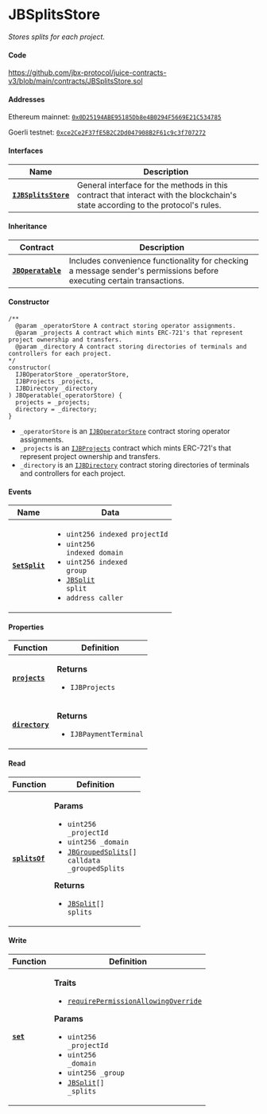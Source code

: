 # JBSplitsStore

_Stores splits for each project._


#### Code

https://github.com/jbx-protocol/juice-contracts-v3/blob/main/contracts/JBSplitsStore.sol

#### Addresses

Ethereum mainnet: [`0x0D25194ABE95185Db8e4B0294F5669E21C534785`](https://etherscan.io/address/0x0D25194ABE95185Db8e4B0294F5669E21C534785)

Goerli testnet: [`0xce2Ce2F37fE5B2C2Dd047908B2F61c9c3f707272`](https://goerli.etherscan.io/address/0xce2Ce2F37fE5B2C2Dd047908B2F61c9c3f707272)

#### Interfaces

| Name                                                 | Description                                                                                                                              |
| ---------------------------------------------------- | ---------------------------------------------------------------------------------------------------------------------------------------- |
| [**`IJBSplitsStore`**](/v4/deprecated/v3/api/interfaces/ijbsplitsstore.md) |General interface for the methods in this contract that interact with the blockchain's state according to the protocol's rules. |

#### Inheritance

| Contract                                                                     | Description                                                                                                           |
| ---------------------------------------------------------------------------- | --------------------------------------------------------------------------------------------------------------------- |
| [**`JBOperatable`**](/v4/deprecated/v3/api/contracts/or-abstract/jboperatable/)                           | Includes convenience functionality for checking a message sender's permissions before executing certain transactions. |

#### Constructor

```
/**
  @param _operatorStore A contract storing operator assignments.
  @param _projects A contract which mints ERC-721's that represent project ownership and transfers.
  @param _directory A contract storing directories of terminals and controllers for each project.
*/
constructor(
  IJBOperatorStore _operatorStore,
  IJBProjects _projects,
  IJBDirectory _directory
) JBOperatable(_operatorStore) {
  projects = _projects;
  directory = _directory;
}
```

* `_operatorStore` is an [`IJBOperatorStore`](/v4/deprecated/v3/api/interfaces/ijboperatorstore.md) contract storing operator assignments.
* `_projects` is an [`IJBProjects`](/v4/deprecated/v3/api/interfaces/ijbprojects.md) contract which mints ERC-721's that represent project ownership and transfers.
* `_directory` is an [`IJBDirectory`](/v4/deprecated/v3/api/interfaces/ijbdirectory.md) contract storing directories of terminals and controllers for each project.

#### Events

| Name                                 | Data                                                                                                                                                                                                                 |
| ------------------------------------ | -------------------------------------------------------------------------------------------------------------------------------------------------------------------------------------------------------------------- |
| [**`SetSplit`**](/v4/deprecated/v3/api/contracts/jbsplitsstore/events/setsplit.md) | <ul><li><code>uint256 indexed projectId</code></li><li><code>uint256 indexed domain</code></li><li><code>uint256 indexed group</code></li><li><code>[JBSplit](/v4/deprecated/v3/api/data-structures/jbsplit.md) split</code></li><li><code>address caller</code></li></ul> |

#### Properties

| Function                                   | Definition                                                                         |
| ------------------------------------------ | ---------------------------------------------------------------------------------- |
| [**`projects`**](/v4/deprecated/v3/api/contracts/jbsplitsstore/properties/projects.md)   | <p><strong>Returns</strong></p><ul><li><code>IJBProjects</code></li></ul> |
| [**`directory`**](/v4/deprecated/v3/api/contracts/jbsplitsstore/properties/directory.md) | <p><strong>Returns</strong></p><ul><li><code>IJBPaymentTerminal</code></li></ul> |

#### Read

| Function                           | Definition                                                                                                                                                                                                                                                                                         |
| ---------------------------------- | -------------------------------------------------------------------------------------------------------------------------------------------------------------------------------------------------------------------------------------------------------------------------------------------------- |
| [**`splitsOf`**](/v4/deprecated/v3/api/contracts/jbsplitsstore/read/splitsof.md) | <p><strong>Params</strong></p><ul><li><code>uint256 _projectId</code></li><li><code>uint256 _domain</code></li><li><code>[JBGroupedSplits](/v4/deprecated/v3/api/data-structures/jbgroupedsplits.md)[] calldata _groupedSplits</code></li></ul><p><strong>Returns</strong></p><ul><li><code>[JBSplit](/v4/deprecated/v3/api/data-structures/jbsplit.md)[] splits</code></li></ul> |

#### Write

| Function                  | Definition                                                                                                                                                                                                                                                                                                                                                                      |
| ------------------------- | ------------------------------------------------------------------------------------------------------------------------------------------------------------------------------------------------------------------------------------------------------------------------------------------------------------------------------------------------------------------------------- |
| [**`set`**](/v4/deprecated/v3/api/contracts/jbsplitsstore/write/set.md) | <p><strong>Traits</strong></p><ul><li><code>[requirePermissionAllowingOverride](/v4/deprecated/v3/api/contracts/or-abstract/jboperatable/modifiers/requirepermissionallowingoverride.md)</code></li></ul><p><strong>Params</strong></p><ul><li><code>uint256 _projectId</code></li><li><code>uint256 _domain</code></li><li><code>uint256 _group</code></li><li><code>[JBSplit](/v4/deprecated/v3/api/data-structures/jbsplit.md)[] _splits</code></li></ul> |
